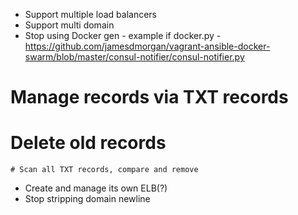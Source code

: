 * Support multiple load balancers
* Support multi domain
* Stop using Docker gen - example if docker.py - https://github.com/jamesdmorgan/vagrant-ansible-docker-swarm/blob/master/consul-notifier/consul-notifier.py
# Manage records via TXT records
  # Delete old records
    # Scan all TXT records, compare and remove
* Create and manage its own ELB(?)
* Stop stripping domain newline